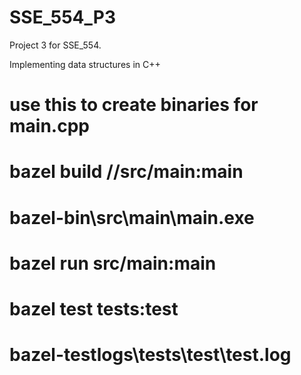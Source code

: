 # SSE_554_P3

Project 3 for SSE_554.

Implementing data structures in C++

 <!-- Use these commands in the terminal -->
# use this to create binaries for main.cpp
# bazel build //src/main:main 

<!-- # run the binary file   -->
# bazel-bin\src\main\main.exe

<!-- # instead of the 2 above you can just use -->
# bazel run src/main:main 
<!-- # to build and run at once -->

<!-- # to run tests use -->
# bazel test tests:test
<!-- # it will automatically download google test -->

<!-- # Test logs are in  -->
# bazel-testlogs\tests\test\test.log